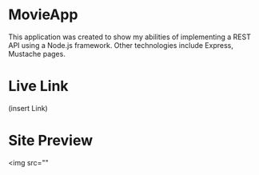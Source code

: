 # MovieApp

This application was created to show my abilities of implementing a REST API using a Node.js framework. Other technologies include Express, Mustache pages.


# Live Link

(insert Link)

# Site Preview

<img src=""
